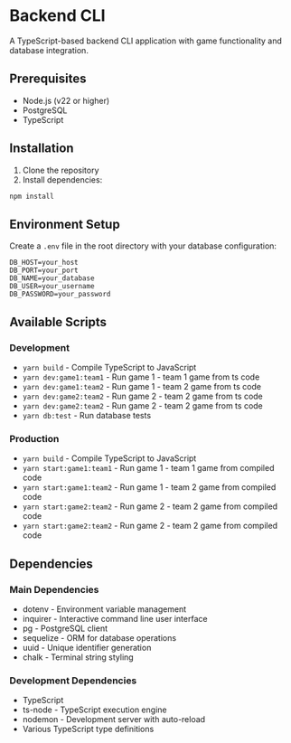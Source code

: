 # Backend CLI

A TypeScript-based backend CLI application with game functionality and database integration.

## Prerequisites

- Node.js (v22 or higher)
- PostgreSQL
- TypeScript

## Installation

1. Clone the repository
2. Install dependencies:
```bash
npm install
```

## Environment Setup

Create a `.env` file in the root directory with your database configuration:
```env
DB_HOST=your_host
DB_PORT=your_port
DB_NAME=your_database
DB_USER=your_username
DB_PASSWORD=your_password
```

## Available Scripts

### Development
- `yarn build` - Compile TypeScript to JavaScript
- `yarn dev:game1:team1` - Run game 1 - team 1 game from ts code
- `yarn dev:game1:team2` - Run game 1 - team 2 game from ts code
- `yarn dev:game2:team2` - Run game 2 - team 2 game from ts code
- `yarn dev:game2:team2` - Run game 2 - team 2 game from ts code
- `yarn db:test` - Run database tests

### Production
- `yarn build` - Compile TypeScript to JavaScript
- `yarn start:game1:team1` - Run game 1 - team 1 game from compiled code
- `yarn start:game1:team2` - Run game 1 - team 2 game from compiled code
- `yarn start:game2:team2` - Run game 2 - team 2 game from compiled code
- `yarn start:game2:team2` - Run game 2 - team 2 game from compiled code

## Dependencies

### Main Dependencies
- dotenv - Environment variable management
- inquirer - Interactive command line user interface
- pg - PostgreSQL client
- sequelize - ORM for database operations
- uuid - Unique identifier generation
- chalk - Terminal string styling

### Development Dependencies
- TypeScript
- ts-node - TypeScript execution engine
- nodemon - Development server with auto-reload
- Various TypeScript type definitions